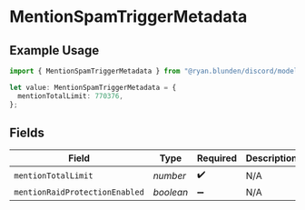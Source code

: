# MentionSpamTriggerMetadata

## Example Usage

```typescript
import { MentionSpamTriggerMetadata } from "@ryan.blunden/discord/models/components";

let value: MentionSpamTriggerMetadata = {
  mentionTotalLimit: 770376,
};
```

## Fields

| Field                          | Type                           | Required                       | Description                    |
| ------------------------------ | ------------------------------ | ------------------------------ | ------------------------------ |
| `mentionTotalLimit`            | *number*                       | :heavy_check_mark:             | N/A                            |
| `mentionRaidProtectionEnabled` | *boolean*                      | :heavy_minus_sign:             | N/A                            |